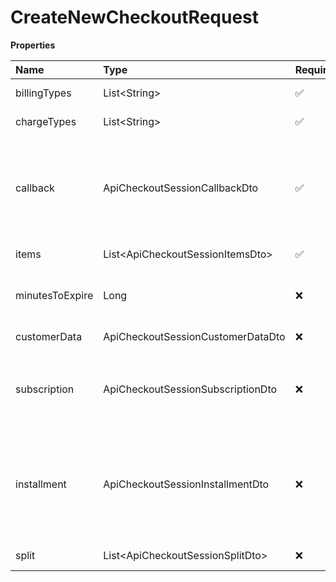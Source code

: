 # CreateNewCheckoutRequest

**Properties**

| Name            | Type                               | Required | Description                                                                                    |
| :-------------- | :--------------------------------- | :------- | :--------------------------------------------------------------------------------------------- |
| billingTypes    | List\<String\>                     | ✅       | Payment methods                                                                                |
| chargeTypes     | List\<String\>                     | ✅       | Charge types                                                                                   |
| callback        | ApiCheckoutSessionCallbackDto      | ✅       | Automatic redirection information after payment on the checkout screen                         |
| items           | List\<ApiCheckoutSessionItemsDto\> | ✅       | List of items at checkout                                                                      |
| minutesToExpire | Long                               | ❌       | Time in minutes for checkout expiration                                                        |
| customerData    | ApiCheckoutSessionCustomerDataDto  | ❌       | Customer data                                                                                  |
| subscription    | ApiCheckoutSessionSubscriptionDto  | ❌       | Subscription details, required if chargeTypes includes `RECURRENT`                             |
| installment     | ApiCheckoutSessionInstallmentDto   | ❌       | Installment details. If informed, it will be mandatory to include the `INSTALLMENT` chargeType |
| split           | List\<ApiCheckoutSessionSplitDto\> | ❌       | Split Settings                                                                                 |

<!-- This file was generated by liblab | https://liblab.com/ -->
